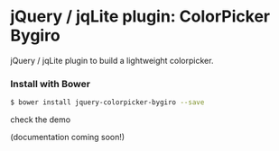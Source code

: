 # jQuery / jqLite plugin: ColorPicker Bygiro

jQuery / jqLite plugin to build a lightweight colorpicker.


### Install with Bower

```bash
$ bower install jquery-colorpicker-bygiro --save
```

check the demo

(documentation coming soon!)
